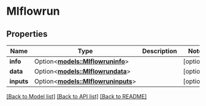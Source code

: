 # Mlflowrun

## Properties

Name | Type | Description | Notes
------------ | ------------- | ------------- | -------------
**info** | Option<[**models::Mlflowruninfo**](Mlflowruninfo.md)> |  | [optional]
**data** | Option<[**models::Mlflowrundata**](Mlflowrundata.md)> |  | [optional]
**inputs** | Option<[**models::Mlflowruninputs**](Mlflowruninputs.md)> |  | [optional]

[[Back to Model list]](../README.md#documentation-for-models) [[Back to API list]](../README.md#documentation-for-api-endpoints) [[Back to README]](../README.md)


